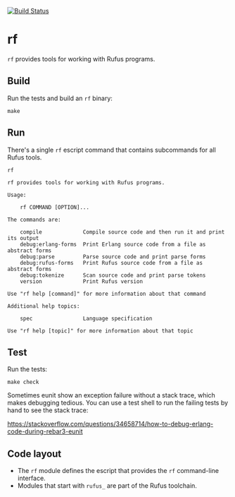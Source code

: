 [![Build Status](https://travis-ci.com/rufus-lang/rufus.svg?branch=master)](https://travis-ci.com/rufus-lang/rufus)
# rf

`rf` provides tools for working with Rufus programs.

## Build

Run the tests and build an `rf` binary:

```
make
```

## Run

There's a single `rf` escript command that contains subcommands for all Rufus
tools.

```
rf
```
```
rf provides tools for working with Rufus programs.

Usage:

    rf COMMAND [OPTION]...

The commands are:

    compile             Compile source code and then run it and print its output
    debug:erlang-forms  Print Erlang source code from a file as abstract forms
    debug:parse         Parse source code and print parse forms
    debug:rufus-forms   Print Rufus source code from a file as abstract forms
    debug:tokenize      Scan source code and print parse tokens
    version             Print Rufus version

Use "rf help [command]" for more information about that command

Additional help topics:

    spec                Language specification

Use "rf help [topic]" for more information about that topic
```

## Test

Run the tests:

```
make check
```

Sometimes eunit show an exception failure without a stack trace, which makes
debugging tedious. You can use a test shell to run the failing tests by hand to
see the stack trace:

https://stackoverflow.com/questions/34658714/how-to-debug-erlang-code-during-rebar3-eunit

## Code layout

- The `rf` module defines the escript that provides the `rf` command-line
  interface.
- Modules that start with `rufus_` are part of the Rufus toolchain.
